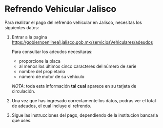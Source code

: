 # Refrendo Vehicular Jalisco

Para realizar el pago del refrendo vehicular en Jalisco, necesitas los siguientes datos:


1. Entrar a la pagina https://gobiernoenlinea1.jalisco.gob.mx/serviciosVehiculares/adeudos
   
   Para consultar los adeudos necesitaras:
   * proporcione la placa 
   * al menos los últimos cinco caracteres del número de serie
   * nombre del propietario
   * número de motor de su vehículo
   
   _NOTA_: toda esta información **tal cual** aparece en su tarjeta de circulación.

2. Una vez que has ingresado correctamente los datos, podras ver el total de adeudos, el cual incluye el refrendo.

3. Sigue las instrucciones del pago, dependiendo de la institucion bancaria que uses.
